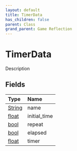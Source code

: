 ```yaml
---
layout: default
title: TimerData
has_children: false
parent: Class
grand_parent: Game Reflection
---
```

# TimerData
Description 

## Fields

| Type | Name |
|:----------|:--------------|
| [String](/riftbreaker-wiki/docs/game-reflection/components/string/) | name |
| [float](/riftbreaker-wiki/docs/game-reflection/components/float/) | initial_time |
| [bool](/riftbreaker-wiki/docs/game-reflection/components/bool/) | repeat |
| [bool](/riftbreaker-wiki/docs/game-reflection/components/bool/) | elapsed |
| [float](/riftbreaker-wiki/docs/game-reflection/components/float/) | timer |

